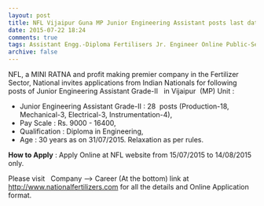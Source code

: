 ```yaml
---
layout: post
title: NFL Vijaipur Guna MP Junior Engineering Assistant posts last date  14th Aug-2015 
date: 2015-07-22 18:24
comments: true
tags: Assistant Engg.-Diploma Fertilisers Jr. Engineer Online Public-Sector
archive: false
---
```


NFL, a MINI RATNA and profit making premier company in the Fertilizer Sector, National invites applications from Indian Nationals for following posts of Junior Engineering Assistant Grade-II   in Vijaipur  (MP) Unit : 


- Junior Engineering Assistant Grade-II : 28  posts (Production-18, Mechanical-3, Electrical-3, Instrumentation-4), 
- Pay Scale : Rs. 9000 - 16400, 
- Qualification : Diploma in Engineering, 
- Age : 30 years as on 31/07/2015. Relaxation as per rules.


**How to Apply** : Apply Online at NFL website from 15/07/2015 to 14/08/2015 only.  


Please visit   Company --> Career (At the bottom) link at <http://www.nationalfertilizers.com> for all the details and Online Application format. 